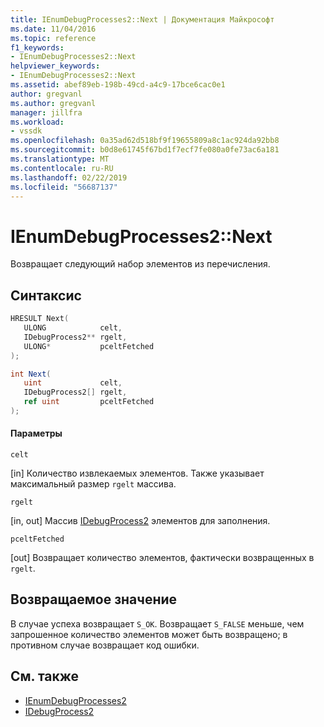 ```yaml
---
title: IEnumDebugProcesses2::Next | Документация Майкрософт
ms.date: 11/04/2016
ms.topic: reference
f1_keywords:
- IEnumDebugProcesses2::Next
helpviewer_keywords:
- IEnumDebugProcesses2::Next
ms.assetid: abef89eb-198b-49cd-a4c9-17bce6cac0e1
author: gregvanl
ms.author: gregvanl
manager: jillfra
ms.workload:
- vssdk
ms.openlocfilehash: 0a35ad62d518bf9f19655809a8c1ac924da92bb8
ms.sourcegitcommit: b0d8e61745f67bd1f7ecf7fe080a0fe73ac6a181
ms.translationtype: MT
ms.contentlocale: ru-RU
ms.lasthandoff: 02/22/2019
ms.locfileid: "56687137"
---
```

# <a name="ienumdebugprocesses2next"></a>IEnumDebugProcesses2::Next
Возвращает следующий набор элементов из перечисления.

## <a name="syntax"></a>Синтаксис

```cpp
HRESULT Next(
   ULONG            celt,
   IDebugProcess2** rgelt,
   ULONG*           pceltFetched
);
```

```csharp
int Next(
   uint             celt,
   IDebugProcess2[] rgelt,
   ref uint         pceltFetched
);
```

#### <a name="parameters"></a>Параметры
 `celt`

 [in] Количество извлекаемых элементов. Также указывает максимальный размер `rgelt` массива.

 `rgelt`

 [in, out] Массив [IDebugProcess2](../../../extensibility/debugger/reference/idebugprocess2.md) элементов для заполнения.

 `pceltFetched`

 [out] Возвращает количество элементов, фактически возвращенных в `rgelt`.

## <a name="return-value"></a>Возвращаемое значение
 В случае успеха возвращает `S_OK`. Возвращает `S_FALSE` меньше, чем запрошенное количество элементов может быть возвращено; в противном случае возвращает код ошибки.

## <a name="see-also"></a>См. также
- [IEnumDebugProcesses2](../../../extensibility/debugger/reference/ienumdebugprocesses2.md)
- [IDebugProcess2](../../../extensibility/debugger/reference/idebugprocess2.md)